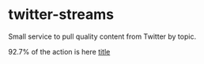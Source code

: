 # twitter-streams

Small service to pull quality content from Twitter by topic.

92.7% of the action is here [title](https://github.com/funador/twitter-streams/blob/master/lib/twitter.js)
